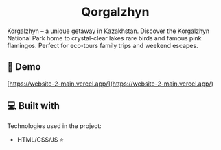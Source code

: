 <h1 align="center" id="title">Qorgalzhyn</h1>

<p id="description">Korgalzhyn – a unique getaway in Kazakhstan. Discover the Korgalzhyn National Park home to crystal-clear lakes rare birds and famous pink flamingos. Perfect for eco-tours family trips and weekend escapes.</p>

<h2>🚀 Demo</h2>

[https://website-2-main.vercel.app/](https://website-2-main.vercel.app/)


  
  
<h2>💻 Built with</h2>

Technologies used in the project:

*   HTML/CSS/JS ⭐
